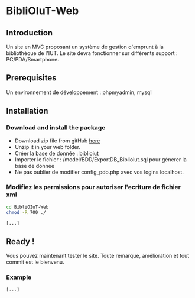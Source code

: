 BibliOIuT-Web
=============

## Introduction
Un site en MVC proposant un système de gestion d'emprunt à la bibliothèque de l'IUT. Le site devra fonctionner sur différents support : PC/PDA/Smartphone.

## Prerequisites
Un environnement de développement : phpmyadmin, mysql

## Installation
### Download and install the package
* Download zip file from gitHub [here](https://github.com/amineamanzou/BibliOIuT-Web)
* Unzip it in your web folder.
* Créer la base de donnée : biblioiut
* Importer le fichier : /model/BDD/ExportDB_Biblioiut.sql pour génerer la base de donnée
* Ne pas oublier de modifier config_pdo.php avec vos logins localhost.

### Modifiez les permissions pour autoriser l'ecriture de fichier xml
```bash
cd BibliOIuT-Web
chmod -R 700 ./

[...]
```

## Ready !
Vous pouvez maintenant tester le site.
Toute remarque, amélioration et tout commit est le bienvenu.

### Example
```bash
[...]
```
